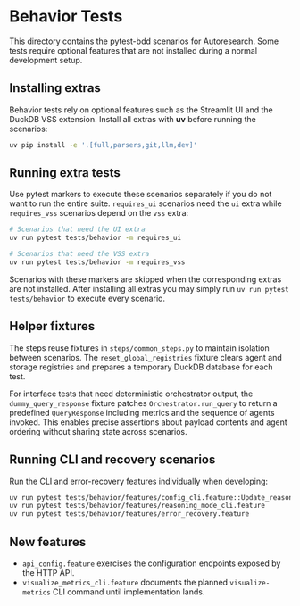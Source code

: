 # Behavior Tests

This directory contains the pytest-bdd scenarios for Autoresearch. Some tests
require optional features that are not installed during a normal development
setup.

## Installing extras

Behavior tests rely on optional features such as the Streamlit UI and the DuckDB
VSS extension. Install all extras with **uv** before running the scenarios:

```bash
uv pip install -e '.[full,parsers,git,llm,dev]'
```

## Running extra tests

Use pytest markers to execute these scenarios separately if you do not want to
run the entire suite. `requires_ui` scenarios need the `ui` extra while
`requires_vss` scenarios depend on the `vss` extra:

```bash
# Scenarios that need the UI extra
uv run pytest tests/behavior -m requires_ui

# Scenarios that need the VSS extra
uv run pytest tests/behavior -m requires_vss
```

Scenarios with these markers are skipped when the corresponding extras are not
installed. After installing all extras you may simply run `uv run pytest tests/behavior`
to execute every scenario.

## Helper fixtures

The steps reuse fixtures in `steps/common_steps.py` to maintain isolation
between scenarios. The `reset_global_registries` fixture clears agent and
storage registries and prepares a temporary DuckDB database for each test.

For interface tests that need deterministic orchestrator output, the
`dummy_query_response` fixture patches `Orchestrator.run_query` to return a
predefined `QueryResponse` including metrics and the sequence of agents
invoked. This enables precise assertions about payload contents and agent
ordering without sharing state across scenarios.


## Running CLI and recovery scenarios

Run the CLI and error-recovery features individually when developing:

```bash
uv run pytest tests/behavior/features/config_cli.feature::Update_reasoning_configuration
uv run pytest tests/behavior/features/reasoning_mode_cli.feature
uv run pytest tests/behavior/features/error_recovery.feature
```

## New features

- `api_config.feature` exercises the configuration endpoints exposed by the
  HTTP API.
- `visualize_metrics_cli.feature` documents the planned
  `visualize-metrics` CLI command until implementation lands.
